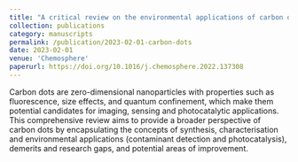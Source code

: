 ```yaml
---
title: "A critical review on the environmental applications of carbon dots"
collection: publications
category: manuscripts
permalink: /publication/2023-02-01-carbon-dots
date: 2023-02-01
venue: 'Chemosphere'
paperurl: https://doi.org/10.1016/j.chemosphere.2022.137308
---
```


Carbon dots are zero-dimensional nanoparticles with properties such as fluorescence, size effects, and quantum confinement, which make them potential candidates for imaging, sensing and photocatalytic applications. This comprehensive review aims to provide a broader perspective of carbon dots by encapsulating the concepts of synthesis, characterisation and environmental applications (contaminant detection and photocatalysis), demerits and research gaps, and potential areas of improvement.
